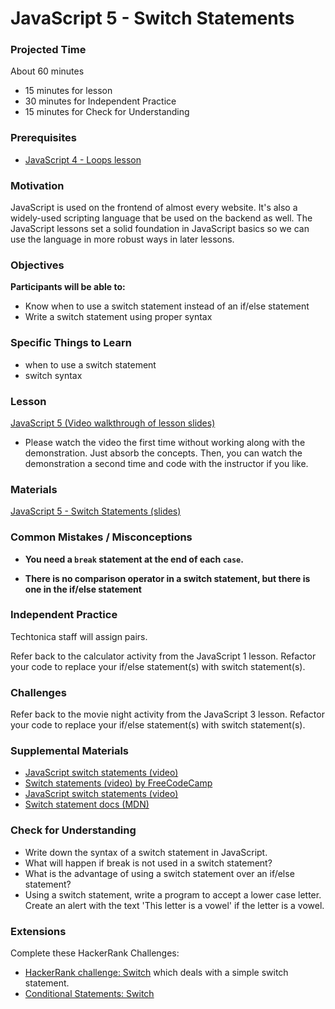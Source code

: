 # JavaScript 5 - Switch Statements

### Projected Time

About 60 minutes

- 15 minutes for lesson
- 30 minutes for Independent Practice
- 15 minutes for Check for Understanding

### Prerequisites

- [JavaScript 4 - Loops lesson](/javascript/javascript-4-loops.md)

### Motivation

JavaScript is used on the frontend of almost every website. It's also a widely-used scripting language that be used on the backend as well. The JavaScript lessons set a solid foundation in JavaScript basics so we can use the language in more robust ways in later lessons.

### Objectives

**Participants will be able to:**

- Know when to use a switch statement instead of an if/else statement
- Write a switch statement using proper syntax

### Specific Things to Learn

- when to use a switch statement
- switch syntax

### Lesson

[JavaScript 5 (Video walkthrough of lesson slides)](https://drive.google.com/file/d/1x5U0jFgEZD-NjOnfoZ_mkYZpXoODbMIS/view?usp=sharing)

- Please watch the video the first time without working along with the demonstration. Just absorb the concepts. Then, you can watch the demonstration a second time and code with the instructor if you like.

### Materials

[JavaScript 5 - Switch Statements (slides)](https://docs.google.com/presentation/d/1hmP5pOfrgexspDS827_cGkb3SNqhIJnbxrlnRFcHCGw/edit?usp=sharing)

### Common Mistakes / Misconceptions

- **You need a `break` statement at the end of each `case`.**

- **There is no comparison operator in a switch statement, but there is one in the if/else statement**

### Independent Practice

Techtonica staff will assign pairs.

Refer back to the calculator activity from the JavaScript 1 lesson. Refactor your code to replace your if/else statement(s) with switch statement(s).

### Challenges

Refer back to the movie night activity from the JavaScript 3 lesson. Refactor your code to replace your if/else statement(s) with switch statement(s).

### Supplemental Materials

- [JavaScript switch statements (video)](https://www.youtube.com/watch?v=7rc8aDtVFvE)
- [Switch statements (video) by FreeCodeCamp](https://www.youtube.com/watch?v=fM5qnyasUYI)
- [JavaScript switch statements (video)](https://www.youtube.com/watch?v=Z6O_XdfCBEo)
- [Switch statement docs (MDN)](https://developer.mozilla.org/en-US/docs/Web/JavaScript/Reference/Statements/switch)

### Check for Understanding

- Write down the syntax of a switch statement in JavaScript.
- What will happen if break is not used in a switch statement?
- What is the advantage of using a switch statement over an if/else statement?
- Using a switch statement, write a program to accept a lower case letter. Create an alert with the text 'This letter is a vowel' if the letter is a vowel.

### Extensions

Complete these HackerRank Challenges:

- [HackerRank challenge: Switch](https://www.hackerrank.com/contests/7days-javascript/challenges/js-switch-statements) which deals with a simple switch statement.
- [Conditional Statements: Switch](https://www.hackerrank.com/challenges/js10-switch)
